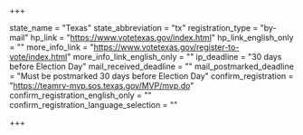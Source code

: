 +++

state_name = "Texas"
state_abbreviation = "tx"
registration_type = "by-mail"
hp_link = "https://www.votetexas.gov/index.html"
hp_link_english_only = ""
more_info_link = "https://www.votetexas.gov/register-to-vote/index.html"
more_info_link_english_only = ""
ip_deadline = "30 days before Election Day"
mail_received_deadline = ""
mail_postmarked_deadline = "Must be postmarked 30 days before Election Day"
confirm_registration = "https://teamrv-mvp.sos.texas.gov/MVP/mvp.do"
confirm_registration_english_only = ""
confirm_registration_language_selection = ""

+++